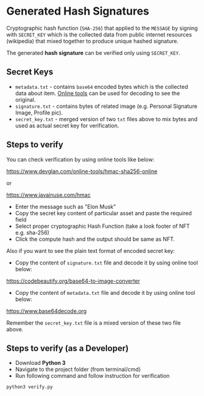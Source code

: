 # Generated Hash Signatures

Cryptographic hash function (`SHA-256`) that applied to the `MESSAGE` by signing with `SECRET_KEY` which is the collected data from public internet resources (wikipedia) that mixed together to produce unique hashed signature.

The generated **hash signature** can be verified only using `SECRET_KEY`.

## Secret Keys

- `metadata.txt` - contains `base64` encoded bytes which is the collected data about item. [Online tools](https://www.base64decode.org/) can be used for decoding to see the original.
- `signature.txt` - contains bytes of related image (e.g. Personal Signature Image, Profile pic).
- `secret_key.txt` - merged version of two `txt` files above to mix bytes and used as actual secret key for verification.

## Steps to verify

You can check verification by using online tools like below:

https://www.devglan.com/online-tools/hmac-sha256-online

or

https://www.javainuse.com/hmac

- Enter the message such as "Elon Musk"
- Copy the secret key content of particular asset and paste the required field
- Select proper cryptographic Hash Function (take a look footer of NFT e.g. sha-256)
- Click the compute hash and the output should be same as NFT.

Also if you want to see the plain text format of encoded secret key:

- Copy the content of `signature.txt` file and decode it by using online tool below:

https://codebeautify.org/base64-to-image-converter

- Copy the content of `metadata.txt` file and decode it by using online tool below:

https://www.base64decode.org


Remember the `secret_key.txt` file is a mixed version of these two file above.

## Steps to verify (as a Developer)

- Download **Python 3**
- Navigate to the project folder (from terminal/cmd)
- Run following command and follow instruction for verification

```
python3 verify.py
```
